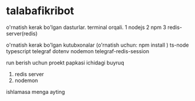 # talabafikribot

o'rnatish kerak bo'lgan dasturlar. terminal orqali.
1 nodejs
2 npm
3 redis-server(redis)

o'rnatish kerak bo'lgan kutubxonalar 
(o'rnatish uchun: npm install <packgaje name>)
ts-node typescript telegraf dotenv nodemon telegraf-redis-session 

run berish uchun proekt papkasi ichidagi buyruq 
1. redis server
2. nodemon 

ishlamasa menga ayting
